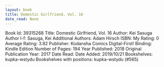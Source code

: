 ```yaml
---
layout: book
title: Domestic Girlfriend, Vol. 16
date_read: None
---
```


Book Id: 39315268
Title: Domestic Girlfriend, Vol. 16
Author: Kei Sasuga
Author l-f: Sasuga, Kei
Additional Authors: Adam Hirsch
ISBN: 
My Rating: 0
Average Rating: 3.82
Publisher: Kodansha Comics Digital-First!
Binding: Kindle Edition
Number of Pages: 194
Year Published: 2018
Original Publication Year: 2017
Date Read: 
Date Added: 2019/10/21
Bookshelves: kupka-wstydu
Bookshelves with positions: kupka-wstydu (#565)

